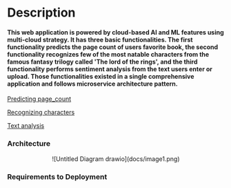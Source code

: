  # Description
#### This web application is powered by cloud-based AI and ML features using multi-cloud strategy. It has three basic functionalities. The first functionality predicts the page count of users favorite book, the second functionality recognizes few of the most natable characters from the famous fantasy trilogy called 'The lord of the rings', and the third functionality performs sentiment analysis from the text users enter or upload. Those functionalities existed in a single comprehensive application and follows microservice architecture pattern.

[Predicting page_count](docs/README1.md) <BR>

[Recognizing characters](docs/README.md2) <BR>

[Text analysis](docs/README.md3)


### Architecture
<div style="text-align: center;">
  ![Untitled Diagram drawio](docs/image1.png)
</div>

### Requirements to Deployment
